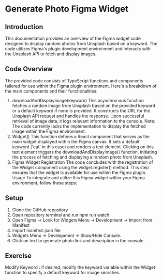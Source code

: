 # Generate Photo Figma Widget
## Introduction
This documentation provides an overview of the Figma widget code designed to display random photos from Unsplash based on a keyword. The code utilizes Figma's plugin development environment and interacts with the Unsplash API to fetch and display images.

## Code Overview
The provided code consists of TypeScript functions and components tailored for use within the Figma plugin environment. Here's a breakdown of the main components and their functionalities:

1. downloadAndDisplayImage(keyword)
This asynchronous function fetches a random image from Unsplash based on the provided keyword or a default keyword if none is provided.
It constructs the URL for the Unsplash API request and handles the response.
Upon successful retrieval of image data, it logs relevant information to the console.
Note: The code currently lacks the implementation to display the fetched image within the Figma environment.
2. Widget()
This function defines a React component that serves as the main widget displayed within the Figma canvas.
It sets a default keyword ('cat' in this case) and renders a text element.
Clicking on this text element triggers the downloadAndDisplayImage() function, initiating the process of fetching and displaying a random photo from Unsplash.
3. Figma Widget Registration
The code concludes with the registration of the Widget component using the widget.register() method. This step ensures that the widget is available for use within the Figma plugin.
Usage
To integrate and utilize this Figma widget within your Figma environment, follow these steps:


## Setup
1. Clone the GitHub repository
2. Open repository terminal and run npm run watch
3. Open Figma -> Look for Widgets Menu -> Development -> Import from Manifest
4. Import manifest.json file
5. Widgets Menu -> Development -> Show/Hide Console.
6. Click on text to generate photo link and description in the console.


## Exercise
Modify Keyword : If desired, modify the keyword variable within the Widget function to specify a default keyword for image searches.






